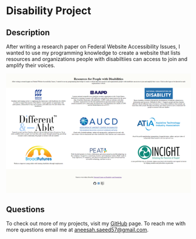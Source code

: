 
  # Disability Project

  ## Description  
  After writing a research paper on Federal Website Accessibility Issues, I wanted to use my programming knowledge to create a website that lists resources and organizations people with disabiltiies can access to join and amplify their voices.

  <img src="./assets/screenshot.png">

  ## Questions
  To check out more of my projects, visit my [GitHub](https://github.com/aneesiii) page.
  To reach me with more questions email me at aneesah.saeed57@gmail.com. 